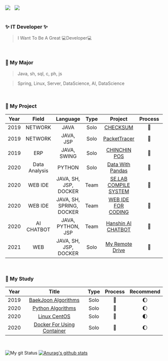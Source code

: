 <!--
### Hi there 👋

<!--
**DongGeon0908/DongGeon0908** is a ✨ _special_ ✨ repository because its `README.md` (this file) appears on your GitHub profile.

Here are some ideas to get you started:

- 🔭 I’m currently working on ...
- 🌱 I’m currently learning ...
- 👯 I’m looking to collaborate on ...
- 🤔 I’m looking for help with ...
- 💬 Ask me about ...
- 📫 How to reach me: ...
- 😄 Pronouns: ...
- ⚡ Fun fact: ...
-->

<div>
<img src="https://img.shields.io/github/followers/DongGeon0908?style=social">

<!--
[![Instagram Badge](https://img.shields.io/badge/Instagram-ff69b4?style=flat-square&logo=instagram&logoColor=white&link=https://www.instagram.com/east_gun_0908/)](https://www.instagram.com/east_gun_0908/)
-->
<a href="https://instagram.com/east_gun_0908">
    <img 
        src="http://img.shields.io/badge/-Instagram-black?style=flat&logo=Instagram&link=https://instagram.com/east_gun_0908/"
        style="height : auto; margin-left : 10px; margin-right : 10px;"/>
</a>
</div>

<br>

### ✨ IT Developer ✨

> I Want To Be A Great 💻Developer💻

<br>

### 🔎 My Major

> Java, sh, sql, c, ph, js

> Spring, Linux, Server, DataScience, AI, DataScience
  
<br>

### 🔧 My Project

|Year|Field|Language|Type|Project|Process|Award|Recommend|
|:---:|:---:|:---:|:---:|:---:|:---:|:---:|:---:|
|2019|NETWORK|JAVA|Solo|[CHECKSUM](https://github.com/DongGeon0908/CheckSum)|💖||🌒|
|2019|NETWORK|JAVA, JSP|Solo|[PacketTracer](https://github.com/DongGeon0908/PacketTracer)|💖||🌒|
|2019|ERP|JAVA, SWING|Solo|[CHINCHIN POS](https://github.com/DongGeon0908/SwingProject)|💖||🌒|
|2020|Data Analysis|PYTHON|Solo|[Data With Pandas](https://github.com/DongGeon0908/Data-Analysis-Report)|💖||🌓|
|2020|WEB IDE|JAVA, SH, JSP, DOCKER|Team|[SE.LAB COMPILE SYSTEM](https://github.com/DongGeon0908/SELAB_IDE)|💖|🏆|🌓|
|2020|WEB IDE|JAVA, SH, SPRING, DOCKER|Team|[WEB IDE FOR CODING](https://github.com/DongGeon0908/Building-a-coding-test-site-using-WEB-IDE)|💖|🏆|🌕|
|2020|AI CHATBOT|JAVA, PYTHON, JSP|Team|[Hanshin AI CHATBOT](https://github.com/HanshinChatBot)|💖||🌓|
|2021|WEB|JAVA, SH, JSP, DOCKER|Solo|[My Remote Drive](https://github.com/DongGeon0908/My-Remote-Drive)|🏃||🌓|
<!--🌒  🌓  🌔  🌕 🏃 -->

<br>

### 📝 My Study

|Year|Title|Type|Process|Recommend|
|:---:|:---:|:---:|:---:|:---:|
|2019|[BaekJoon Algorithms](https://github.com/DongGeon0908/BAEKJOON)|Solo|🏃|🌔|
|2020|[Python Algorithms](https://github.com/DongGeon0908/python_basic_algorithm)|Solo|💖|🌔|
|2020|[Linux CentOS](https://github.com/DongGeon0908/Linux/blob/master/CentOS.md)|Solo|💖|🌓|
|2020|[Docker For Using Container](https://github.com/DongGeon0908/Docker-Container)|Solo|💖|🌔|
<!--

|2021|[DataBase](https://github.com/DongGeon0908/DataBase)|Solo|🏃|🌓|
|2021|[Java](https://github.com/DongGeon0908/Java)|Solo|🏃|🌓|
|2021|[Spring](https://github.com/DongGeon0908/Spring)|Solo|🏃|🌓|
|2021|[DataStructure And Algorithms](https://github.com/DongGeon0908/Data-structure-Algorithms)|Solo|🏃|🌓|
-->
<!--🌒  🌓  🌔  🌕 🏃 💖 -->

<br>

![My git Status](https://github-readme-stats.vercel.app/api?username=DongGeon0908&show_icons=true&hide_border=true)
[![Anurag's github stats](https://github-readme-stats.vercel.app/api?username=DongGeon0908)](https://github.com/anuraghazra/github-readme-stats)


<!--
### ![My git Status](https://github-readme-stats.vercel.app/api?username=DongGeon0908&show_icons=true&hide_border=true)
-->
